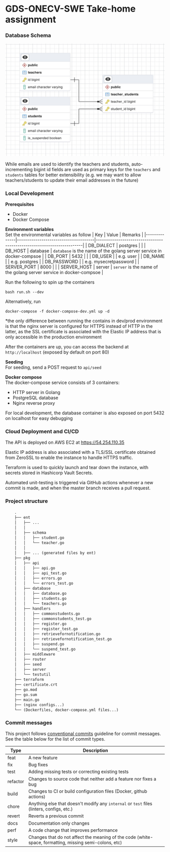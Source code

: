 # GDS-ONECV-SWE Take-home assignment

### Database Schema
![entity relation diagram](erd.jpg)

While emails are used to identify the teachers and students, auto-incrementing bigint id fields are used as primary keys for the `teachers` and `students` tables for better extensibility (e.g. we may want to allow teachers/students to update their email addresses in the future)

### Local Development
**Prerequisites**
- Docker
- Docker Compose

**Environment variables**\
Set the environmental variables as follow
| Key | Value | Remarks |
|--------------|--------------------------------------|-----------------------------------------------------------------------|
| DB_DIALECT | postgres | |
| DB_HOST | database | `database` is the name of the golang server service in docker-compsoe |
| DB_PORT | 5432 | |
| DB_USER | | e.g. user |
| DB_NAME | | e.g. postgres |
| DB_PASSWORD | | e.g. mysecretpassword |
| SERVER_PORT | 8000 | |
| SERVER_HOST | server | `server` is the name of the golang server service in docker-compsoe |

Run the following to spin up the containers
```
bash run.sh --dev
```
Alternatively, run
```
docker-compose -f docker-compose-dev.yml up -d
```

*the only difference between running the contains in dev/prod environment is that the nginx server is configured for HTTPS instead of HTTP in the latter, as the SSL certificate is associated with the Elastic IP address that is only accessible in the production environment

After the containers are up, you can access the backend at `http://localhost` (exposed by default on port 80)

**Seeding**\
For seeding, send a POST request to `api/seed`

**Docker compose**\
The docker-compose service consists of 3 containers:
- HTTP server in Golang
- PostgreSQL database
- Nginx reverse proxy

For local development, the database container is also exposed on port 5432 on localhost for easy debugging

### Cloud Deployment and CI/CD
The API is deployed on AWS EC2 at https://54.254.110.35

Elastic IP address is also associated with a TLS/SSL certificate obtained from ZeroSSL to enable the instance to handle HTTPS traffic.

Terraform is used to quickly launch and tear down the instance, with secrets stored in Hashicorp Vault Secrets.

Automated unit-testing is triggered via GitHub actions whenever a new commit is made, and when the master branch receives a pull request.

### Project structure
```
    .
    ├── ent
    │   ├── ...
    │   │   
    │   ├── schema
    │   │   ├── student.go
    │   │   └── teacher.go
    │   │
    │   ├── ... (generated files by ent)
    ├── pkg
    │   ├── api
    │   │   ├── api.go
    │   │   ├── api_test.go
    │   │   ├── errors.go
    │   │   └── errors_test.go
    │   ├── database
    │   │   ├── database.go
    │   │   ├── students.go
    │   │   └── teachers.go
    │   ├── handlers
    │   │   ├── commonstudents.go
    │   │   ├── commonstudents_test.go
    │   │   ├── register.go
    │   │   ├── register_test.go
    │   │   ├── retrievefornotification.go
    │   │   ├── retrievefornotification_test.go
    │   │   ├── suspend.go
    │   │   └── suspend_test.go
    │   ├── middleware
    │   ├── router 
    │   ├── seed
    │   ├── server
    │   └── testutil
    ├── terraform
    ├── certificate.crt
    ├── go.mod
    ├── go.sum
    ├── main.go
    ├── (nginx configs...)
    └── (Dockerfiles, docker-compose.yml files...)
```

### Commit messages

This project follows [conventional commits](https://www.conventionalcommits.org/en/v1.0.0/) guideline for commit messages. See the table below for the list of commit types.

| Type     | Description                                                                                            |
| -------- | ------------------------------------------------------------------------------------------------------ |
| feat     | A new feature                                                                                          |
| fix      | Bug fixes                                                                                              |
| test     | Adding missing tests or correcting existing tests                                                      |
| refactor | Changes to source code that neither add a feature nor fixes a bug                                      |
| build    | Changes to CI or build configuration files (Docker, github actions)                                    |
| chore    | Anything else that doesn't modify any `internal` or `test` files (linters, configs, etc.)              |
| revert   | Reverts a previous commit                                                                              |
| docs     | Documentation only changes                                                                             |
| perf     | A code change that improves performance                                                                |
| style    | Changes that do not affect the meaning of the code (white-space, formatting, missing semi-colons, etc) |

